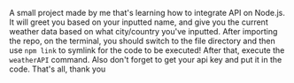 A small project made by me that's learning how to integrate API on Node.js. 
It will greet you based on your inputted name, and give you the current weather data based on what city/country you've inputted.
After importing the repo, on the terminal, you should switch to the file directory and then use ```npm link``` to symlink for the code to be executed!
After that, execute the `weatherAPI` command. Also don't forget to get your api key and put it in the code. That's all, thank you
